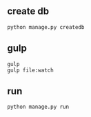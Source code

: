 ## create db
```
python manage.py createdb
```

## gulp

```
gulp
gulp file:watch
```

## run
```
python manage.py run
```